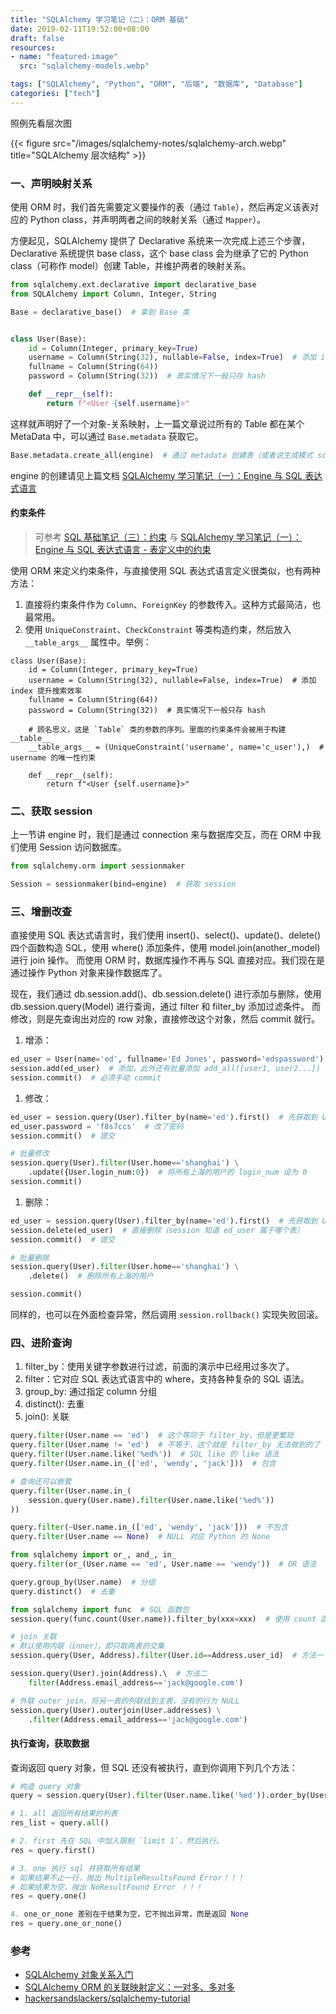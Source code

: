```yaml
---
title: "SQLAlchemy 学习笔记（二）：ORM 基础"
date: 2019-02-11T19:52:00+08:00
draft: false
resources:
- name: "featured-image"
  src: "sqlalchemy-models.webp"

tags: ["SQLAlchemy", "Python", "ORM", "后端", "数据库", "Database"]
categories: ["tech"]
---
```



照例先看层次图

{{< figure src="/images/sqlalchemy-notes/sqlalchemy-arch.webp" title="SQLAlchemy 层次结构" >}}

### 一、声明映射关系

使用 ORM 时，我们首先需要定义要操作的表（通过 `Table`），然后再定义该表对应的 Python class，并声明两者之间的映射关系（通过 `Mapper`）。

方便起见，SQLAlchemy 提供了 Declarative 系统来一次完成上述三个步骤，Declarative 系统提供 base class，这个 base class 会为继承了它的 Python class（可称作 model）创建 Table，并维护两者的映射关系。

```python
from sqlalchemy.ext.declarative import declarative_base
from SQLAlchemy import Column, Integer, String

Base = declarative_base()  # 拿到 Base 类


class User(Base):
    id = Column(Integer, primary_key=True)
    username = Column(String(32), nullable=False, index=True)  # 添加 index 提升搜索效率
    fullname = Column(String(64))
    password = Column(String(32))  # 真实情况下一般只存 hash

    def __repr__(self):
        return f"<User {self.username}>"
```

这样就声明好了一个对象-关系映射，上一篇文章说过所有的 Table 都在某个 MetaData 中，可以通过 `Base.metadata` 获取它。

```python
Base.metadata.create_all(engine)  # 通过 metadata 创建表（或者说生成模式 schema）
```

engine 的创建请见上篇文档 [SQLAlchemy 学习笔记（一）：Engine 与 SQL 表达式语言](https://www.cnblogs.com/kirito-c/p/10269485.html)

#### 约束条件

>可参考 [SQL 基础笔记（三）：约束](https://www.cnblogs.com/kirito-c/p/10295693.html) 与 [SQLAlchemy 学习笔记（一）：Engine 与 SQL 表达式语言 - 表定义中的约束](https://www.cnblogs.com/kirito-c/p/10269485.html#%E8%A1%A8%E5%AE%9A%E4%B9%89%E4%B8%AD%E7%9A%84%E7%BA%A6%E6%9D%9F)

使用 ORM 来定义约束条件，与直接使用 SQL 表达式语言定义很类似，也有两种方法：
1. 直接将约束条件作为 `Column`、`ForeignKey` 的参数传入。这种方式最简洁，也最常用。
1. 使用 `UniqueConstraint`、`CheckConstraint` 等类构造约束，然后放入 `__table_args__` 属性中。举例：

```python3
class User(Base):
    id = Column(Integer, primary_key=True)
    username = Column(String(32), nullable=False, index=True)  # 添加 index 提升搜索效率
    fullname = Column(String(64))
    password = Column(String(32))  # 真实情况下一般只存 hash

    # 顾名思义，这是 `Table` 类的参数的序列。里面的约束条件会被用于构建 __table__
    __table_args__ = (UniqueConstraint('username', name='c_user'),)  # username 的唯一性约束

    def __repr__(self):
        return f"<User {self.username}>"
```

### 二、获取 session

上一节讲 engine 时，我们是通过 connection 来与数据库交互，而在 ORM 中我们使用 Session 访问数据库。

```python
from sqlalchemy.orm import sessionmaker

Session = sessionmaker(bind=engine)  # 获取 session
```

### 三、增删改查

直接使用 SQL 表达式语言时，我们使用 insert()、select()、update()、delete() 四个函数构造 SQL，使用 where() 添加条件，使用 model.join(another_model) 进行 join 操作。
而使用 ORM 时，数据库操作不再与 SQL 直接对应。我们现在是通过操作 Python 对象来操作数据库了。

现在，我们通过 db.session.add()、db.session.delete() 进行添加与删除，使用 db.session.query(Model) 进行查询，通过 filter 和 filter_by 添加过滤条件。
而修改，则是先查询出对应的 row 对象，直接修改这个对象，然后 commit 就行。

1. 增添：
```python
ed_user = User(name='ed', fullname='Ed Jones', password='edspassword')  # 用构造器构造对象
session.add(ed_user)  # 添加，此外还有批量添加 add_all([user1, user2...])
session.commit()  # 必须手动 commit
```

1. 修改：
```python
ed_user = session.query(User).filter_by(name='ed').first()  # 先获取到 User 对象
ed_user.password = 'f8s7ccs'  # 改了密码
session.commit()  # 提交

# 批量修改
session.query(User).filter(User.home=='shanghai') \
    .update({User.login_num:0})  # 将所有上海的用户的 login_num 设为 0
session.commit()
```

1. 删除：

```python
ed_user = session.query(User).filter_by(name='ed').first()  # 先获取到 User 对象
session.delete(ed_user)  # 直接删除（session 知道 ed_user 属于哪个表）
session.commit()  # 提交

# 批量删除
session.query(User).filter(User.home=='shanghai') \
    .delete()  # 删除所有上海的用户

session.commit()
```

同样的，也可以在外面检查异常，然后调用 `session.rollback()` 实现失败回滚。

### 四、进阶查询

1. filter_by：使用关键字参数进行过滤，前面的演示中已经用过多次了。
1. filter：它对应 SQL 表达式语言中的 where，支持各种复杂的 SQL 语法。
1. group_by: 通过指定 column 分组
1. distinct(): 去重
1. join(): 关联
```python
query.filter(User.name == 'ed')  # 这个等同于 filter_by，但是更繁琐
query.filter(User.name != 'ed')  # 不等于，这个就是 filter_by 无法做到的了
query.filter(User.name.like('%ed%'))  # SQL like 的 like 语法
query.filter(User.name.in_(['ed', 'wendy', 'jack']))  # 包含

# 查询还可以嵌套
query.filter(User.name.in_(
    session.query(User.name).filter(User.name.like('%ed%'))
))

query.filter(~User.name.in_(['ed', 'wendy', 'jack']))  # 不包含
query.filter(User.name == None)  # NULL 对应 Python 的 None

from sqlalchemy import or_, and_, in_
query.filter(or_(User.name == 'ed', User.name == 'wendy'))  # OR 语法

query.group_by(User.name)  # 分组
query.distinct()  # 去重

from sqlalchemy import func  # SQL 函数包
session.query(func.count(User.name)).filter_by(xxx=xxx)  # 使用 count 函数

# join 关联
# 默认使用内联（inner），即只取两表的交集
session.query(User, Address).filter(User.id==Address.user_id)  # 方法一

session.query(User).join(Address).\  # 方法二
    filter(Address.email_address=='jack@google.com')

# 外联 outer join，将另一表的列联结到主表，没有的行为 NULL
session.query(User).outerjoin(User.addresses) \
    .filter(Address.email_address=='jack@google.com')
```

#### 执行查询，获取数据

查询返回 query 对象，但 SQL 还没有被执行，直到你调用下列几个方法：
```python
# 构造 query 对象
query = session.query(User).filter(User.name.like('%ed')).order_by(User.id)

# 1. all 返回所有结果的列表
res_list = query.all()

# 2. first 先在 SQL 中加入限制 `limit 1`，然后执行。
res = query.first()

# 3. one 执行 sql 并获取所有结果
# 如果结果不止一行，抛出 MultipleResultsFound Error！！！
# 如果结果为空，抛出 NoResultFound Error ！！！
res = query.one()

4. one_or_none 差别在于结果为空，它不抛出异常，而是返回 None
res = query.one_or_none()
```


### 参考

- [SQLAlchemy 对象关系入门](https://docs.sqlalchemy.org/en/latest/orm/tutorial.html)
- [SQLAlchemy ORM 的关联映射定义：一对多、多对多](https://docs.sqlalchemy.org/en/latest/orm/basic_relationships.html)
- [hackersandslackers/sqlalchemy-tutorial](https://github.com/hackersandslackers/sqlalchemy-tutorial)

